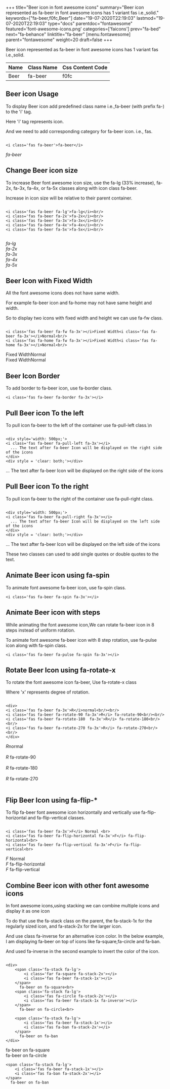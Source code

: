 +++
title="Beer icon in font awesome icons"
summary="Beer icon represented as fa-beer in font awesome icons has 1 variant fas i.e.,solid."
keywords=["fa-beer,f0fc,Beer"]
date="19-07-2020T22:19:03"
lastmod="19-07-2020T22:19:03"
type="docs"
parentdoc="fontawesome"
featured='font-awesome-icons.png'
categories=['faicons']
prev="fa-bed"
next="fa-behance"
linktitle="fa-beer"
[menu.fontawesome]
parent="fontawesome"
weight=20
draft=false
+++


Beer icon represented as fa-beer in font awesome icons has 1 variant fas i.e.,solid.

<div class='table-responsive'><table class='table'><thead><tr><th>Name</th><th>Class Name</th><th>Css Content Code</th></tr></thead><tbody><tr><td>Beer</td><td>fa-beer</td><td>f0fc</td></tr></tbody></table></div>



## Beer icon Usage

To display Beer icon add predefined class name i.e.,fa-beer (with prefix fa-) to the 'i' tag.

Here 'i' tag represents icon.

And we need to add corresponding category for fa-beer icon. i.e., fas.


```

<i class='fas fa-beer'>fa-beer</i>
```

<i class='fas fa-beer'>fa-beer</i>




## Change Beer icon size
To increase Beer font awesome icon size, use the fa-lg (33% increase), fa-2x, fa-3x, fa-4x, or fa-5x classes along with icon class fa-beer.

Increase in icon size will be relative to their parent container. 

```

<i class='fas fa-beer fa-lg'>fa-lg</i><br/>
<i class='fas fa-beer fa-2x'>fa-2x</i><br/>
<i class='fas fa-beer fa-3x'>fa-3x</i><br/>
<i class='fas fa-beer fa-4x'>fa-4x</i><br/>
<i class='fas fa-beer fa-5x'>fa-5x</i><br/>
            
```

<i class='fas fa-beer fa-lg'>fa-lg</i><br/>
<i class='fas fa-beer fa-2x'>fa-2x</i><br/>
<i class='fas fa-beer fa-3x'>fa-3x</i><br/>
<i class='fas fa-beer fa-4x'>fa-4x</i><br/>
<i class='fas fa-beer fa-5x'>fa-5x</i><br/>
            



## Beer Icon with Fixed Width 

All the font awesome icons does not have same width.

For example fa-beer icon and fa-home may not have same height and width.

So to display two icons with fixed width and height we can use fa-fw class.


```

<i class='fas fa-beer fa-fw fa-3x'></i>Fixed Width<i class='fas fa-beer fa-3x'></i>Normal<br/>
<i class='fas fa-home fa-fw fa-3x'></i>Fixed Width<i class='fas fa-home fa-3x'></i>Normal<br/>
```

<i class='fas fa-beer fa-fw fa-3x'></i>Fixed Width<i class='fas fa-beer fa-3x'></i>Normal<br/>
<i class='fas fa-home fa-fw fa-3x'></i>Fixed Width<i class='fas fa-home fa-3x'></i>Normal<br/>



## Beer Icon Border 

To add border to fa-beer icon, use fa-border class.


```
<i class='fas fa-beer fa-border fa-3x'></i>

```
<i class='fas fa-beer fa-border fa-3x'></i>





## Pull Beer icon To the left

To pull icon fa-beer to the left of the container use fa-pull-left class.\n

```

<div style='width: 500px;'>
<i class='fas fa-beer fa-pull-left fa-3x'></i>
  ... The text after fa-beer Icon will be displayed on the right side of the icons
</div>
<div style = 'clear: both;'></div>
```

<div style='width: 500px;'>
<i class='fas fa-beer fa-pull-left fa-3x'></i>
  ... The text after fa-beer Icon will be displayed on the right side of the icons
</div>
<div style = 'clear: both;'></div>




## Pull Beer icon To the right
To pull icon fa-beer to the right of the container use fa-pull-right class.

```

<div style='width: 500px;'>
<i class='fas fa-beer fa-pull-right fa-3x'></i>
  ... The text after fa-beer Icon will be displayed on the left side of the icons
</div>
<div style = 'clear: both;'></div>
```

<div style='width: 500px;'>
<i class='fas fa-beer fa-pull-right fa-3x'></i>
  ... The text after fa-beer Icon will be displayed on the left side of the icons
</div>
<div style = 'clear: both;'></div>

These two classes can used to add single quotes or double quotes to the text.


## Animate Beer icon using fa-spin
To animate font awesome fa-beer icon, use fa-spin class.

```
<i class='fas fa-beer fa-spin fa-3x'></i>
```
<i class='fas fa-beer fa-spin fa-3x'></i>




## Animate Beer icon with steps
While animating the font awesome icon,We can rotate fa-beer icon in 8 steps instead of uniform rotation.

To animate font awesome fa-beer icon with 8 step rotation, use fa-pulse icon along with fa-spin class.


```
<i class='fas fa-beer fa-pulse fa-spin fa-3x'></i>

```
<i class='fas fa-beer fa-pulse fa-spin fa-3x'></i>





## Rotate Beer Icon using fa-rotate-x
To rotate the font awesome icon fa-beer, Use fa-rotate-x class

Where 'x' represents degree of rotation.


```

<div>
<i class='fas fa-beer fa-3x'>R</i>normal<br/><br/>
<i class='fas fa-beer fa-rotate-90 fa-3x'>R</i> fa-rotate-90<br/><br/> 
<i class='fas fa-beer fa-rotate-180  fa-3x'>R</i> fa-rotate-180<br/><br/> 
<i class='fas fa-beer fa-rotate-270 fa-3x'>R</i> fa-rotate-270<br/><br/>
</div>
```

<div>
<i class='fas fa-beer fa-3x'>R</i>normal<br/><br/>
<i class='fas fa-beer fa-rotate-90 fa-3x'>R</i> fa-rotate-90<br/><br/> 
<i class='fas fa-beer fa-rotate-180  fa-3x'>R</i> fa-rotate-180<br/><br/> 
<i class='fas fa-beer fa-rotate-270 fa-3x'>R</i> fa-rotate-270<br/><br/>
</div>




## Flip Beer Icon using fa-flip-*
To flip fa-beer font awesome icon horizontally and vertically use fa-flip-horizontal and fa-flip-vertical classes. 

```

<i class='fas fa-beer fa-3x'>F</i> Normal <br>
<i class='fas fa-beer fa-flip-horizontal fa-3x'>F</i> fa-flip-horizontal<br>
<i class='fas fa-beer fa-flip-vertical fa-3x'>F</i> fa-flip-vertical<br>
```

<i class='fas fa-beer fa-3x'>F</i> Normal <br>
<i class='fas fa-beer fa-flip-horizontal fa-3x'>F</i> fa-flip-horizontal<br>
<i class='fas fa-beer fa-flip-vertical fa-3x'>F</i> fa-flip-vertical<br>




## Combine Beer icon with other font awesome icons
In font awesome icons,using stacking we can combine multiple icons and display it as one icon 

To do that use the fa-stack class on the parent, the fa-stack-1x for the regularly sized icon, and fa-stack-2x for the larger icon.

And use class fa-inverse for an alternative icon color. 
In the below example, I am displaying fa-beer on top of icons like fa-square,fa-circle and fa-ban.

And used fa-inverse in the second example to invert the color of the icon.

```

<div>
    <span class='fa-stack fa-lg'>
        <i class='far fa-square fa-stack-2x'></i>
        <i class='fas fa-beer fa-stack-1x'></i>
    </span>
      fa-beer on fa-square<br>
    <span class='fa-stack fa-lg'>
        <i class='fas fa-circle fa-stack-2x'></i>
        <i class='fas fa-beer fa-stack-1x fa-inverse'></i>
    </span>
      fa-beer on fa-circle<br>

    <span class='fa-stack fa-lg'>
        <i class='fas fa-beer fa-stack-1x'></i>
        <i class='fas fa-ban fa-stack-2x'></i>
    </span>
      fa-beer on fa-ban
</div>
```

<div>
    <span class='fa-stack fa-lg'>
        <i class='far fa-square fa-stack-2x'></i>
        <i class='fas fa-beer fa-stack-1x'></i>
    </span>
      fa-beer on fa-square<br>
    <span class='fa-stack fa-lg'>
        <i class='fas fa-circle fa-stack-2x'></i>
        <i class='fas fa-beer fa-stack-1x fa-inverse'></i>
    </span>
      fa-beer on fa-circle<br>

    <span class='fa-stack fa-lg'>
        <i class='fas fa-beer fa-stack-1x'></i>
        <i class='fas fa-ban fa-stack-2x'></i>
    </span>
      fa-beer on fa-ban
</div>






